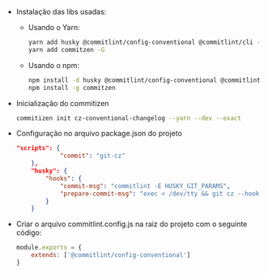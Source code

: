- Instalação das libs usadas:
    - Usando o Yarn:
        
        ```bash
        yarn add husky @commitlint/config-conventional @commitlint/cli -D
        yarn add commitzen -G
        ```
        
    - Usando o npm:
        
        ```bash
        npm install -d husky @commitlint/config-conventional @commitlint/cli
        npm install -g commitzen
        ```
        
- Inicialização do commitizen
    
    ```bash
    commitizen init cz-conventional-changelog --yarn --dev --exact
    ```
    
- Configuração no arquivo package.json do projeto
    
    ```json
    "scripts": {
        		"commit": "git-cz"
      	},
    	"husky": {
    		"hooks": {
    			"commit-msg": "commitlint -E HUSKY_GIT_PARAMS",
    			"prepare-commit-msg": "exec < /dev/tty && git cz --hook || true"
    		}
    	}
    ```
    
- Criar o arquivo commitlint.config.js na raiz do projeto com o seguinte código:
    
    ```js
    module.exports = {
    	extends: ['@commitlint/config-conventional']
    }
    ```